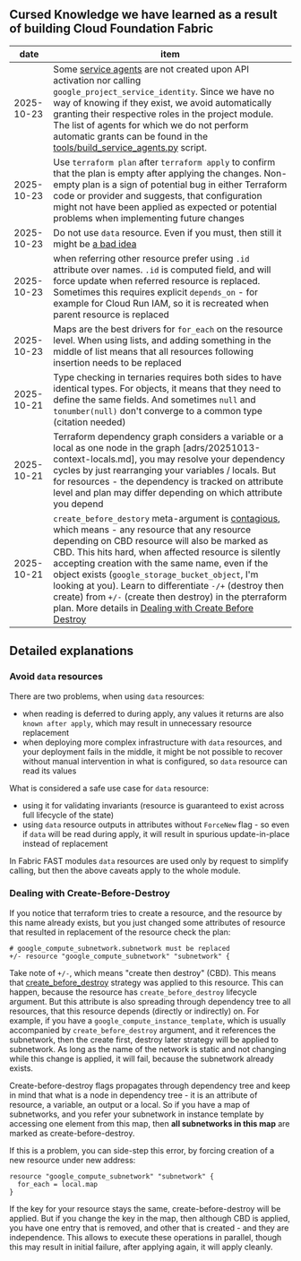 ## Cursed Knowledge we have learned as a result of building Cloud Foundation Fabric

<!-- new entries go at the top -->

| date       | item                                                                                                                                                                                                                                                                                                                                                                                                                                                                                                                                                                                                                                        |
|------------|---------------------------------------------------------------------------------------------------------------------------------------------------------------------------------------------------------------------------------------------------------------------------------------------------------------------------------------------------------------------------------------------------------------------------------------------------------------------------------------------------------------------------------------------------------------------------------------------------------------------------------------------|
| 2025-10-23 | Some [service agents](https://cloud.google.com/iam/docs/service-agents) are not created upon API activation nor calling `google_project_service_identity`. Since we have no way of knowing if they exist, we avoid automatically granting their respective roles in the project module. The list of agents for which we do not perform automatic grants can be found in the [tools/build_service_agents.py](./tools/build_service_agents.py) script.                                                                                                                                                                                        |
| 2025-10-23 | Use `terraform plan` after `terraform apply` to confirm that the plan is empty after applying the changes. Non-empty plan is a sign of potential bug in either Terraform code or provider and suggests, that configuration might not have been applied as expected or potential problems when implementing future changes                                                                                                                                                                                                                                                                                                                   |                                                                       |
| 2025-10-23 | Do not use `data` resource. Even if you must, then still it might be [a bad idea](#avoid-data-resources)                                                                                                                                                                                                                                                                                                                                                                                                                                                                                                                                    |
| 2025-10-23 | when referring other resource prefer using `.id` attribute over names. `.id` is computed field, and will force update when referred resource is replaced. Sometimes this requires explicit `depends_on` - for example for Cloud Run IAM, so it is recreated when parent resource is replaced                                                                                                                                                                                                                                                                                                                                                |
| 2025-10-23 | Maps are the best drivers for `for_each` on the resource level. When using lists, and adding something in the middle of list means that all resources following insertion needs to be replaced                                                                                                                                                                                                                                                                                                                                                                                                                                              |
| 2025-10-21 | Type checking in ternaries requires both sides to have identical types. For objects, it means that they need to define the same fields. And sometimes `null` and `tonumber(null)` don't converge to a common type (citation needed)                                                                                                                                                                                                                                                                                                                                                                                                         |
| 2025-10-21 | Terraform dependency graph considers a variable or a local as one node in the graph [adrs/20251013-context-locals.md], you may resolve your dependency cycles by just rearranging your variables / locals. But for resources - the dependency is tracked on attribute level and plan may differ depending on which attribute you depend                                                                                                                                                                                                                                                                                                     |
| 2025-10-21 | `create_before_destory` meta-argument is [contagious](https://github.com/hashicorp/terraform/blob/main/docs/destroying.md#forced-create-before-destroy), which means - any resource that any resource depending on CBD resource will also be marked as CBD. This hits hard, when affected resource is silently accepting creation with the same name, even if the object exists (`google_storage_bucket_object`, I'm looking at you). Learn to differentiate `-/+` (destroy then create) from `+/-` (create then destroy) in the pterraform plan. More details in [Dealing with Create Before Destroy](#dealing-with-create-before-destroy) |


## Detailed explanations
### Avoid `data` resources
There are two problems, when using `data` resources:
* when reading is deferred to during apply, any values it returns are also `known after apply`, which may result in unnecessary resource replacement
* when deploying more complex infrastructure with `data` resources, and your deployment fails in the middle, it might be not possible to recover without manual intervention in what is configured, so `data` resource can read its values

What is considered a safe use case for `data` resource:
* using it for validating invariants (resource is guaranteed to exist across full lifecycle of the state)
* using `data` resource outputs in attributes without `ForceNew` flag - so even if `data` will be read during apply, it will result in spurious update-in-place instead of replacement

In Fabric FAST modules `data` resources are used only by request to simplify calling, but then the above caveats apply to the whole module.


### Dealing with Create-Before-Destroy
If you notice that terraform tries to create a resource, and the resource by this name already exists, but you just changed some attributes of resource that resulted in replacement of the resource check the plan:
```shell
# google_compute_subnetwork.subnetwork must be replaced
+/- resource "google_compute_subnetwork" "subnetwork" {
```
Take note of `+/-`, which means "create then destroy" (CBD). This means that [create_before_destroy](https://developer.hashicorp.com/terraform/language/meta-arguments) strategy was applied to this resource.
This can happen, because the resource has `create_before_destroy` lifecycle argument. But this attribute is also spreading through dependency tree to all resources, that this resource depends (directly or indirectly) on.
For example, if you have a `google_compute_instance_template`, which is usually accompanied by `create_before_destroy` argument, and it references the subnetwork, then the create first, destroy later strategy will be applied to subnetwork.
As long as the name of the network is static and not changing while this change is applied, it will fail, because the subnetwork already exists.

Create-before-destroy flags propagates through dependency tree and keep in mind that what is a node in dependency tree - it is an attribute of resource, a variable, an output or a local.
So if you have a map of subnetworks, and you refer your subnetwork in instance template by accessing one element from this map, then **all subnetworks in this map** are marked as create-before-destroy.

If this is a problem, you can side-step this error, by forcing creation of a new resource under new address:
```shell
resource "google_compute_subnetwork" "subnetwork" {
  for_each = local.map
}
```
If the key for your resource stays the same, create-before-destroy will be applied.
But if you change the key in the map, then although CBD is applied, you have one entry that is removed, and other that is created - and they are independence.
This allows to execute these operations in parallel, though this may result in initial failure, after applying again, it will apply cleanly.
